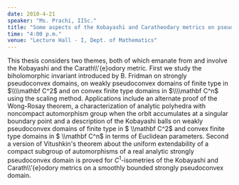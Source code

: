 ```yaml
---
date: 2010-4-21
speaker: "Ms. Prachi, IISc."
title: "Some aspects of the Kobayashi and Caratheodary metrics on pseudoconvex domains."
time: "4:00 p.m." 
venue: "Lecture Hall - I, Dept. of Mathematics"
---
```

This thesis considers two themes, both of which emanate from and involve the Kobayashi and the Carath\\\\'{e}odory metric. First we study the biholomorphic invariant introduced by B. Fridman on strongly pseudoconvex domains, on weakly pseudoconvex domains of finite type in $\\\\mathbf C^2$ and on convex finite type domains in $\\\\mathbf C^n$ using the scaling method. Applications include an alternate proof of the Wong-Rosay theorem, a characterization of analytic polyhedra with noncompact automorphism group when the orbit accumulates at a singular boundary point and a description of the Kobayashi balls on weakly pseudoconvex domains of finite type in $ \\\\mathbf C^2$ and convex finite type domains in $ \\\\mathbf C^n$ in terms of Euclidean parameters. Second a version of Vitushkin's theorem about the uniform extendability of a compact subgroup of automorphisms of a real analytic strongly pseudoconvex domain is proved for $C^1$-isometries of the Kobayashi and Carath\\\\'{e}odory metrics on a smoothly bounded strongly pseudoconvex domain.
